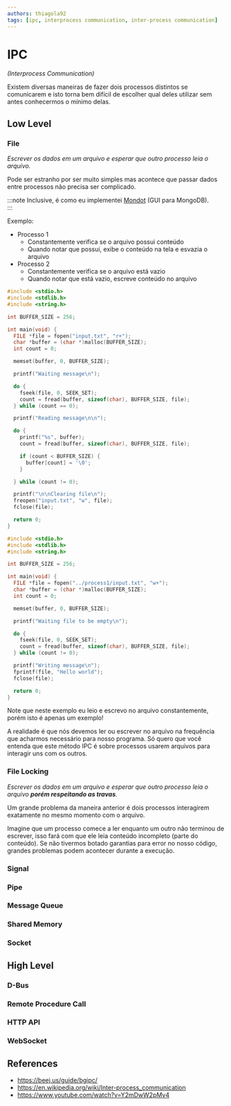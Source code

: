 ```yaml
---
authors: thiagola92
tags: [ipc, interprocess communication, inter-process communication]
---
```


# IPC
*(Interprocess Communication)*  

Existem diversas maneiras de fazer dois processos distintos se comunicarem e isto torna bem difícil de escolher qual deles utilizar sem antes conhecermos o mínimo delas.  

## Low Level

### File
*Escrever os dados em um arquivo e esperar que outro processo leia o arquivo.*  

Pode ser estranho por ser muito simples mas acontece que passar dados entre processos não precisa ser complicado.  

:::note
Inclusive, é como eu implementei [Mondot](https://github.com/thiagola92/Mondot) (GUI para MongoDB).  
:::

Exemplo:
- Processo 1
  - Constantemente verifica se o arquivo possui conteúdo
  - Quando notar que possui, exibe o conteúdo na tela e esvazia o arquivo
- Processo 2
  - Constantemente verifica se o arquivo está vazio
  - Quando notar que está vazio, escreve conteúdo no arquivo

```C
#include <stdio.h>
#include <stdlib.h>
#include <string.h>

int BUFFER_SIZE = 256;

int main(void) {
  FILE *file = fopen("input.txt", "r+");
  char *buffer = (char *)malloc(BUFFER_SIZE);
  int count = 0;

  memset(buffer, 0, BUFFER_SIZE);

  printf("Waiting message\n");

  do {
    fseek(file, 0, SEEK_SET);
    count = fread(buffer, sizeof(char), BUFFER_SIZE, file);
  } while (count == 0);

  printf("Reading message\n\n");

  do {
    printf("%s", buffer);
    count = fread(buffer, sizeof(char), BUFFER_SIZE, file);

    if (count < BUFFER_SIZE) {
      buffer[count] = '\0';
    }

  } while (count != 0);

  printf("\n\nClearing file\n");
  freopen("input.txt", "w", file);
  fclose(file);

  return 0;
}
```

```C
#include <stdio.h>
#include <stdlib.h>
#include <string.h>

int BUFFER_SIZE = 256;

int main(void) {
  FILE *file = fopen("../process1/input.txt", "w+");
  char *buffer = (char *)malloc(BUFFER_SIZE);
  int count = 0;

  memset(buffer, 0, BUFFER_SIZE);

  printf("Waiting file to be empty\n");

  do {
    fseek(file, 0, SEEK_SET);
    count = fread(buffer, sizeof(char), BUFFER_SIZE, file);
  } while (count != 0);

  printf("Writing message\n");
  fprintf(file, "Hello world");
  fclose(file);

  return 0;
}
```

Note que neste exemplo eu leio e escrevo no arquivo constantemente, porém isto é apenas um exemplo!  

A realidade é que nós devemos ler ou escrever no arquivo na frequência que acharmos necessário para nosso programa. Só quero que você entenda que este método IPC é sobre processos usarem arquivos para interagir uns com os outros.  

### File Locking
*Escrever os dados em um arquivo e esperar que outro processo leia o arquivo **porém respeitando as travas**.*  

Um grande problema da maneira anterior é dois processos interagirem exatamente no mesmo momento com o arquivo.  

Imagine que um processo comece a ler enquanto um outro não terminou de escrever, isso fará com que ele leia conteúdo incompleto (parte do conteúdo). Se não tivermos botado garantias para error no nosso código, grandes problemas podem acontecer durante a execução.  

### Signal

### Pipe

### Message Queue

### Shared Memory

### Socket

## High Level

### D-Bus

### Remote Procedure Call

### HTTP API

### WebSocket

## References
- https://beej.us/guide/bgipc/
- https://en.wikipedia.org/wiki/Inter-process_communication
- https://www.youtube.com/watch?v=Y2mDwW2pMv4